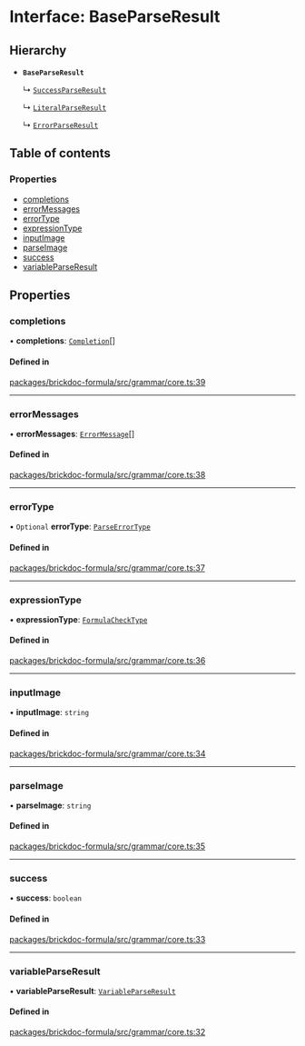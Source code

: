 # Interface: BaseParseResult

## Hierarchy

- **`BaseParseResult`**

  ↳ [`SuccessParseResult`](SuccessParseResult.md)

  ↳ [`LiteralParseResult`](LiteralParseResult.md)

  ↳ [`ErrorParseResult`](ErrorParseResult.md)

## Table of contents

### Properties

- [completions](BaseParseResult.md#completions)
- [errorMessages](BaseParseResult.md#errormessages)
- [errorType](BaseParseResult.md#errortype)
- [expressionType](BaseParseResult.md#expressiontype)
- [inputImage](BaseParseResult.md#inputimage)
- [parseImage](BaseParseResult.md#parseimage)
- [success](BaseParseResult.md#success)
- [variableParseResult](BaseParseResult.md#variableparseresult)

## Properties

### <a id="completions" name="completions"></a> completions

• **completions**: [`Completion`](../README.md#completion)[]

#### Defined in

[packages/brickdoc-formula/src/grammar/core.ts:39](https://github.com/brickdoc/brickdoc/blob/main/packages/brickdoc-formula/src/grammar/core.ts#L39)

___

### <a id="errormessages" name="errormessages"></a> errorMessages

• **errorMessages**: [`ErrorMessage`](ErrorMessage.md)[]

#### Defined in

[packages/brickdoc-formula/src/grammar/core.ts:38](https://github.com/brickdoc/brickdoc/blob/main/packages/brickdoc-formula/src/grammar/core.ts#L38)

___

### <a id="errortype" name="errortype"></a> errorType

• `Optional` **errorType**: [`ParseErrorType`](../README.md#parseerrortype)

#### Defined in

[packages/brickdoc-formula/src/grammar/core.ts:37](https://github.com/brickdoc/brickdoc/blob/main/packages/brickdoc-formula/src/grammar/core.ts#L37)

___

### <a id="expressiontype" name="expressiontype"></a> expressionType

• **expressionType**: [`FormulaCheckType`](../README.md#formulachecktype)

#### Defined in

[packages/brickdoc-formula/src/grammar/core.ts:36](https://github.com/brickdoc/brickdoc/blob/main/packages/brickdoc-formula/src/grammar/core.ts#L36)

___

### <a id="inputimage" name="inputimage"></a> inputImage

• **inputImage**: `string`

#### Defined in

[packages/brickdoc-formula/src/grammar/core.ts:34](https://github.com/brickdoc/brickdoc/blob/main/packages/brickdoc-formula/src/grammar/core.ts#L34)

___

### <a id="parseimage" name="parseimage"></a> parseImage

• **parseImage**: `string`

#### Defined in

[packages/brickdoc-formula/src/grammar/core.ts:35](https://github.com/brickdoc/brickdoc/blob/main/packages/brickdoc-formula/src/grammar/core.ts#L35)

___

### <a id="success" name="success"></a> success

• **success**: `boolean`

#### Defined in

[packages/brickdoc-formula/src/grammar/core.ts:33](https://github.com/brickdoc/brickdoc/blob/main/packages/brickdoc-formula/src/grammar/core.ts#L33)

___

### <a id="variableparseresult" name="variableparseresult"></a> variableParseResult

• **variableParseResult**: [`VariableParseResult`](VariableParseResult.md)

#### Defined in

[packages/brickdoc-formula/src/grammar/core.ts:32](https://github.com/brickdoc/brickdoc/blob/main/packages/brickdoc-formula/src/grammar/core.ts#L32)
